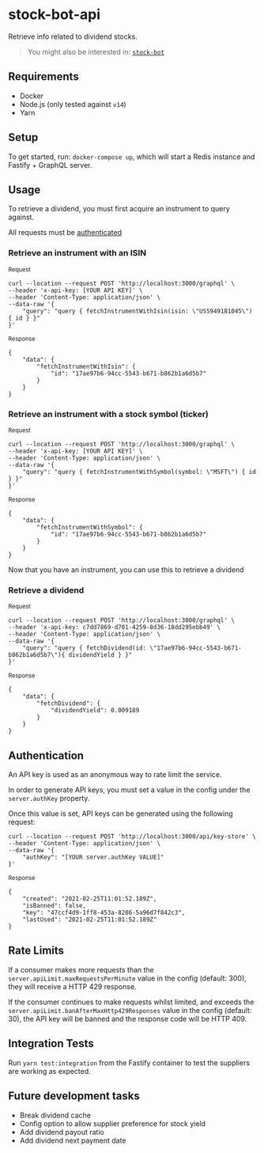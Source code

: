 # stock-bot-api

Retrieve info related to dividend stocks.

> You might also be interested in: [`stock-bot`](https://github.com/artdevgame/stock-bot)

## Requirements

- Docker
- Node.js (only tested against `v14`)
- Yarn

## Setup

To get started, run: `docker-compose up`, which will start a Redis instance and Fastify + GraphQL server.

## Usage

To retrieve a dividend, you must first acquire an instrument to query against.

All requests must be [authenticated](#authentication)

### Retrieve an instrument with an ISIN

<small>Request</small>

```
curl --location --request POST 'http://localhost:3000/graphql' \
--header 'x-api-key: [YOUR API KEY]' \
--header 'Content-Type: application/json' \
--data-raw '{
    "query": "query { fetchInstrumentWithIsin(isin: \"US5949181045\") { id } }"
}'
```

<small>Response</small>

```
{
    "data": {
        "fetchInstrumentWithIsin": {
            "id": "17ae97b6-94cc-5543-b671-b862b1a6d5b7"
        }
    }
}
```

### Retrieve an instrument with a stock symbol (ticker)

<small>Request</small>

```
curl --location --request POST 'http://localhost:3000/graphql' \
--header 'x-api-key: [YOUR API KEY]' \
--header 'Content-Type: application/json' \
--data-raw '{
    "query": "query { fetchInstrumentWithSymbol(symbol: \"MSFT\") { id } }"
}'
```

<small>Response</small>

```
{
    "data": {
        "fetchInstrumentWithSymbol": {
            "id": "17ae97b6-94cc-5543-b671-b862b1a6d5b7"
        }
    }
}
```

Now that you have an instrument, you can use this to retrieve a dividend

### Retrieve a dividend

<small>Request</small>

```
curl --location --request POST 'http://localhost:3000/graphql' \
--header 'x-api-key: c7dd7869-d701-4259-8d36-18dd295ebb49' \
--header 'Content-Type: application/json' \
--data-raw '{
    "query": "query { fetchDividend(id: \"17ae97b6-94cc-5543-b671-b862b1a6d5b7\"){ dividendYield } }"
}'
```

<small>Response</small>

```
{
    "data": {
        "fetchDividend": {
            "dividendYield": 0.009189
        }
    }
}
```

## <a name="authentication"></a> Authentication

An API key is used as an anonymous way to rate limit the service.

In order to generate API keys, you must set a value in the config under the `server.authKey` property.

Once this value is set, API keys can be generated using the following request:

```
curl --location --request POST 'http://localhost:3000/api/key-store' \
--header 'Content-Type: application/json' \
--data-raw '{
    "authKey": "[YOUR server.authKey VALUE]"
}'
```

<small>Response</small>

```
{
    "created": "2021-02-25T11:01:52.189Z",
    "isBanned": false,
    "key": "47ccf4d9-1ff8-453a-8286-5a96d7f842c3",
    "lastUsed": "2021-02-25T11:01:52.189Z"
}
```

## Rate Limits

If a consumer makes more requests than the `server.apiLimit.maxRequestsPerMinute` value in the config (default: 300), they will receive a HTTP 429 response.

If the consumer continues to make requests whilst limited, and exceeds the `server.apiLimit.banAfterMaxHttp429Responses` value in the config (default: 30), the API key will be banned and the response code will be HTTP 409.

## Integration Tests

Run `yarn test:integration` from the Fastify container to test the suppliers are working as expected.

## Future development tasks

- Break dividend cache
- Config option to allow supplier preference for stock yield
- Add dividend payout ratio
- Add dividend next payment date
